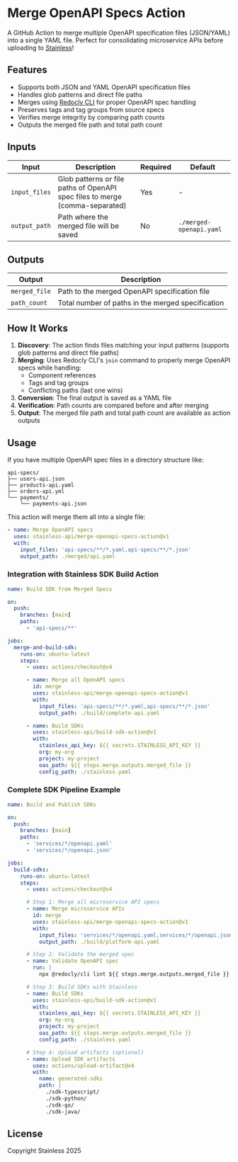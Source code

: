 # Merge OpenAPI Specs Action

A GitHub Action to merge multiple OpenAPI specification files (JSON/YAML) into a single YAML file. Perfect for consolidating microservice APIs before uploading to [Stainless](https://stainless.com)!

## Features

- Supports both JSON and YAML OpenAPI specification files
- Handles glob patterns and direct file paths
- Merges using [Redocly CLI](https://redocly.com/docs/cli/) for proper OpenAPI spec handling
- Preserves tags and tag groups from source specs
- Verifies merge integrity by comparing path counts
- Outputs the merged file path and total path count

## Inputs

| Input         | Description                                                                  | Required | Default                 |
| ------------- | ---------------------------------------------------------------------------- | -------- | ----------------------- |
| `input_files` | Glob patterns or file paths of OpenAPI spec files to merge (comma-separated) | Yes      | -                       |
| `output_path` | Path where the merged file will be saved                                     | No       | `./merged-openapi.yaml` |

## Outputs

| Output        | Description                                       |
| ------------- | ------------------------------------------------- |
| `merged_file` | Path to the merged OpenAPI specification file     |
| `path_count`  | Total number of paths in the merged specification |

## How It Works

1. **Discovery**: The action finds files matching your input patterns (supports glob patterns and direct file paths)
2. **Merging**: Uses Redocly CLI's `join` command to properly merge OpenAPI specs while handling:
   - Component references
   - Tags and tag groups
   - Conflicting paths (last one wins)
3. **Conversion**: The final output is saved as a YAML file
4. **Verification**: Path counts are compared before and after merging
5. **Output**: The merged file path and total path count are available as action outputs

## Usage

If you have multiple OpenAPI spec files in a directory structure like:

```
api-specs/
├── users-api.json
├── products-api.yaml
├── orders-api.yml
└── payments/
    └── payments-api.json
```

This action will merge them all into a single file:

```yaml
- name: Merge OpenAPI specs
  uses: stainless-api/merge-openapi-specs-action@v1
  with:
    input_files: 'api-specs/**/*.yaml,api-specs/**/*.json'
    output_path: ./merged/api.yaml
```

### Integration with Stainless SDK Build Action

```yaml
name: Build SDK from Merged Specs

on:
  push:
    branches: [main]
    paths:
      - 'api-specs/**'

jobs:
  merge-and-build-sdk:
    runs-on: ubuntu-latest
    steps:
      - uses: actions/checkout@v4

      - name: Merge all OpenAPI specs
        id: merge
        uses: stainless-api/merge-openapi-specs-action@v1
        with:
          input_files: 'api-specs/**/*.yaml,api-specs/**/*.json'
          output_path: ./build/complete-api.yaml

      - name: Build SDKs
        uses: stainless-api/build-sdk-action@v1
        with:
          stainless_api_key: ${{ secrets.STAINLESS_API_KEY }}
          org: my-org
          project: my-project
          oas_path: ${{ steps.merge.outputs.merged_file }}
          config_path: ./stainless.yaml
```

### Complete SDK Pipeline Example

```yaml
name: Build and Publish SDKs

on:
  push:
    branches: [main]
    paths:
      - 'services/*/openapi.yaml'
      - 'services/*/openapi.json'

jobs:
  build-sdks:
    runs-on: ubuntu-latest
    steps:
      - uses: actions/checkout@v4

      # Step 1: Merge all microservice API specs
      - name: Merge microservice APIs
        id: merge
        uses: stainless-api/merge-openapi-specs-action@v1
        with:
          input_files: 'services/*/openapi.yaml,services/*/openapi.json'
          output_path: ./build/platform-api.yaml

      # Step 2: Validate the merged spec
      - name: Validate OpenAPI spec
        run: |
          npx @redocly/cli lint ${{ steps.merge.outputs.merged_file }}

      # Step 3: Build SDKs with Stainless
      - name: Build SDKs
        uses: stainless-api/build-sdk-action@v1
        with:
          stainless_api_key: ${{ secrets.STAINLESS_API_KEY }}
          org: my-org
          project: my-project
          oas_path: ${{ steps.merge.outputs.merged_file }}
          config_path: ./stainless.yaml

      # Step 4: Upload artifacts (optional)
      - name: Upload SDK artifacts
        uses: actions/upload-artifact@v4
        with:
          name: generated-sdks
          path: |
            ./sdk-typescript/
            ./sdk-python/
            ./sdk-go/
            ./sdk-java/
```

## License

Copyright Stainless 2025
